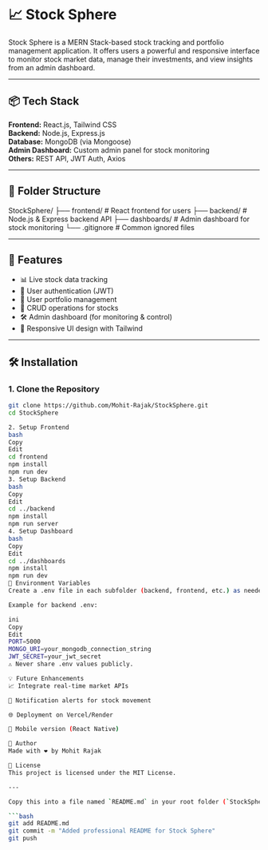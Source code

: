 # 📈 Stock Sphere

Stock Sphere is a MERN Stack-based stock tracking and portfolio management application. It offers users a powerful and responsive interface to monitor stock market data, manage their investments, and view insights from an admin dashboard.

---

## 📦 Tech Stack

**Frontend:** React.js, Tailwind CSS  
**Backend:** Node.js, Express.js  
**Database:** MongoDB (via Mongoose)  
**Admin Dashboard:** Custom admin panel for stock monitoring  
**Others:** REST API, JWT Auth, Axios

---

## 📁 Folder Structure
StockSphere/
├── frontend/ # React frontend for users
├── backend/ # Node.js & Express backend API
├── dashboards/ # Admin dashboard for stock monitoring
└── .gitignore # Common ignored files


---

## 🚀 Features

- 📊 Live stock data tracking  
- 🔐 User authentication (JWT)  
- 🧾 User portfolio management  
- 📁 CRUD operations for stocks  
- 🛠️ Admin dashboard (for monitoring & control)  
- 📱 Responsive UI design with Tailwind

---

## 🛠️ Installation

### 1. Clone the Repository
```bash
git clone https://github.com/Mohit-Rajak/StockSphere.git
cd StockSphere

2. Setup Frontend
bash
Copy
Edit
cd frontend
npm install
npm run dev
3. Setup Backend
bash
Copy
Edit
cd ../backend
npm install
npm run server
4. Setup Dashboard
bash
Copy
Edit
cd ../dashboards
npm install
npm run dev
🔐 Environment Variables
Create a .env file in each subfolder (backend, frontend, etc.) as needed.

Example for backend .env:

ini
Copy
Edit
PORT=5000
MONGO_URI=your_mongodb_connection_string
JWT_SECRET=your_jwt_secret
⚠️ Never share .env values publicly.

💡 Future Enhancements
📈 Integrate real-time market APIs

🔔 Notification alerts for stock movement

🌐 Deployment on Vercel/Render

📱 Mobile version (React Native)

🙌 Author
Made with ❤️ by Mohit Rajak

📄 License
This project is licensed under the MIT License.

---

Copy this into a file named `README.md` in your root folder (`StockSphere/`), commit and push:

```bash
git add README.md
git commit -m "Added professional README for Stock Sphere"
git push

